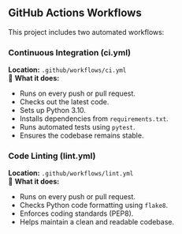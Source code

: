 ## GitHub Actions Workflows  
This project includes two automated workflows:

###  **Continuous Integration (ci.yml)**
**Location:** `.github/workflows/ci.yml`  
📌 **What it does:**  
- Runs on every push or pull request.  
- Checks out the latest code.  
- Sets up Python 3.10.  
- Installs dependencies from `requirements.txt`.  
- Runs automated tests using `pytest`.  
- Ensures the codebase remains stable.

### **Code Linting (lint.yml)**
**Location:** `.github/workflows/lint.yml`  
📌 **What it does:**  

- Runs on every push or pull request.
- Checks Python code formatting using `flake8`.
- Enforces coding standards (PEP8).
- Helps maintain a clean and readable codebase.
